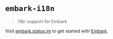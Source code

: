 # `embark-i18n`

> i18n support for Embark

Visit [embark.status.im](https://embark.status.im/) to get started with
[Embark](https://github.com/embarklabs/embark).
